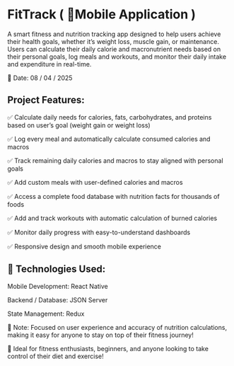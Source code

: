# FitTrack ( 📱Mobile Application )

A smart fitness and nutrition tracking app designed to help users achieve their health goals, whether it’s weight loss, muscle gain, or maintenance. Users can calculate their daily calorie and macronutrient needs based on their personal goals, log meals and workouts, and monitor their daily intake and expenditure in real-time.

📅 Date: 08 / 04 / 2025

## Project Features:

✅ Calculate daily needs for calories, fats, carbohydrates, and proteins based on user’s goal (weight gain or weight loss)

✅ Log every meal and automatically calculate consumed calories and macros

✅ Track remaining daily calories and macros to stay aligned with personal goals

✅ Add custom meals with user-defined calories and macros

✅ Access a complete food database with nutrition facts for thousands of foods

✅ Add and track workouts with automatic calculation of burned calories

✅ Monitor daily progress with easy-to-understand dashboards

✅ Responsive design and smooth mobile experience

## 🔧 Technologies Used:

Mobile Development: React Native

Backend / Database: JSON Server

State Management:  Redux

📌 Note: Focused on user experience and accuracy of nutrition calculations, making it easy for anyone to stay on top of their fitness journey!

📢 Ideal for fitness enthusiasts, beginners, and anyone looking to take control of their diet and exercise!

